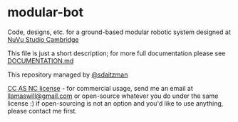 # modular-bot

Code, designs, etc. for a ground-based modular robotic system designed at [NuVu Studio Cambridge](http://cambridge.nuvustudio.com)

This file is just a short description; for more full documentation please see [DOCUMENTATION.md](DOCUMENTATION.md)

This repository managed by [@sdaitzman](https://github.com/sdaitzman)

[CC AS NC license](https://creativecommons.org/licenses/by-sa/4.0/legalcode) - for commercial usage, send me an email at llamaswill@gmail.com or open-source whatever you do under the same license :) if open-sourcing is not an option and you'd like to use anything, please contact me first.